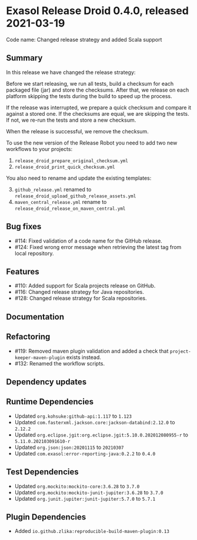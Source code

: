 # Exasol Release Droid 0.4.0, released 2021-03-19

Code name: Changed release strategy and added Scala support

## Summary

In this release we have changed the release strategy:

Before we start releasing, we run all tests, build a checksum for each packaged file (jar) and store the checksums. After that, we release on each platform skipping the tests during the build to speed up the process.

If the release was interrupted, we prepare a quick checksum and compare it against a stored one. If the checksums are equal, we are skipping the tests. If not, we re-run the tests and store a new checksum.

When the release is successful, we remove the checksum.

To use the new version of the Release Robot you need to add two new workflows to your projects:

1. `release_droid_prepare_original_checksum.yml`
2. `release_droid_print_quick_checksum.yml`

You also need to rename and update the existing templates:

3. `github_release.yml` renamed to `release_droid_upload_github_release_assets.yml`
4. `maven_central_release.yml` rename to `release_droid_release_on_maven_central.yml`

## Bug fixes

* #114: Fixed validation of a code name for the GitHub release.
* #124: Fixed wrong error message when retrieving the latest tag from local repository.

## Features

* #110: Added support for Scala projects release on GitHub.
* #116: Changed release strategy for Java repositories.
* #128: Changed release strategy for Scala repositories.

## Documentation

## Refactoring

* #119: Removed maven plugin validation and added a check that `project-keeper-maven-plugin` exists instead.
* #132: Renamed the workflow scripts.

## Dependency updates

## Runtime Dependencies

* Updated `org.kohsuke:github-api:1.117` to `1.123`
* Updated `com.fasterxml.jackson.core:jackson-databind:2.12.0` to `2.12.2`
* Updated `org.eclipse.jgit:org.eclipse.jgit:5.10.0.202012080955-r` to `5.11.0.202103091610-r`
* Updated `org.json:json:20201115` to `20210307`
* Updated `com.exasol:error-reporting-java:0.2.2` to `0.4.0`

## Test Dependencies

* Updated `org.mockito:mockito-core:3.6.28` to `3.7.0`
* Updated `org.mockito:mockito-junit-jupiter:3.6.28` to `3.7.0`
* Updated `org.junit.jupiter:junit-jupiter:5.7.0` to `5.7.1`

## Plugin Dependencies

* Added `io.github.zlika:reproducible-build-maven-plugin:0.13`